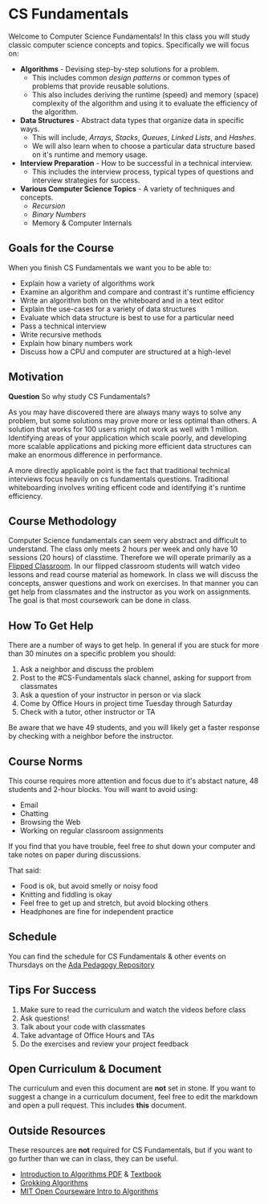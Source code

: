 # CS Fundamentals

Welcome to Computer Science Fundamentals!  In this class you will study classic computer science concepts and topics.  Specifically we will focus on:

- **Algorithms** - Devising step-by-step solutions for a problem.
  - This includes common _design patterns_ or common types of problems that provide reusable solutions.
  - This also includes deriving the runtime (speed) and memory (space) complexity of the algorithm and using it to evaluate the efficiency of the algorithm.
- **Data Structures** - Abstract data types that organize data in specific ways.
  - This will include, _Arrays_, _Stacks_, _Queues_, _Linked Lists_, and _Hashes_.
  - We will also learn when to choose a particular data structure based on it's runtime and memory usage.
- **Interview Preparation** - How to be successful in a technical interview.
  - This includes the interview process, typical types of questions and interview strategies for success.  
- **Various Computer Science Topics**  - A variety of techniques and concepts.
  - _Recursion_
  - _Binary Numbers_
  - Memory & Computer Internals

## Goals for the Course

When you finish CS Fundamentals we want you to be able to:

- Explain how a variety of algorithms work
- Examine an algorithm and compare and contrast it's runtime efficiency
- Write an algorithm both on the whiteboard and in a text editor
- Explain the use-cases for a variety of data structures
- Evaluate which data structure is best to use for a particular need
- Pass a technical interview
- Write recursive methods
- Explain how binary numbers work
- Discuss how a CPU and computer are structured at a high-level

## Motivation

**Question** So why study CS Fundamentals?  

As you may have discovered there are always many ways to solve any problem, but some solutions may prove more or less optimal than others.  A solution that works for 100 users might not work as well with 1 million.  Identifying areas of your application which scale poorly, and developing more scalable applications and picking more efficient data structures can make an enormous difference in performance.

A more directly applicable point is the fact that traditional technical interviews focus heavily on cs fundamentals questions.  Traditional whiteboarding involves writing efficent code and identifying it's runtime efficiency.

## Course Methodology

Computer Science fundamentals can seem very abstract and difficult to understand.  The class only meets 2 hours per week and only have 10 sessions (20 hours) of classtime.  Therefore we will operate primarily as a [Flipped Classroom](https://www.blendedlearning.org/models/?gclid=Cj0KCQjwv8nqBRDGARIsAHfR9wAcM6swwFYULVLgf782OrWhek4U5eTkxxWt0Zt8MzXNne701u7lIhkaAouaEALw_wcB#flip).  In our flipped classroom students will watch video lessons and read course material as homework.  In class we will discuss the concepts, answer questions and work on exercises.  In that manner you can get help from classmates and the instructor as you work on assignments.  The goal is that most coursework can be done in class.

## How To Get Help

There are a number of ways to get help.  In general if you are stuck for more than 30 minutes on a specific problem you should:

1. Ask a neighbor and discuss the problem
1. Post to the #CS-Fundamentals slack channel, asking for support from classmates
1. Ask a question of your instructor in person or via slack
1. Come by Office Hours in project time Tuesday through Saturday
1. Check with a tutor, other instructor or TA

Be aware that we have 49 students, and you will likely get a faster response by checking with a neighbor before the instructor.  

## Course Norms

This course requires more attention and focus due to it's abstact nature, 48 students and 2-hour blocks.  You will want to avoid using:

- Email
- Chatting
- Browsing the Web
- Working on regular classroom assignments

If you find that you have trouble, feel free to shut down your computer and take notes on paper during discussions.

That said:

- Food is ok, but avoid smelly or noisy food
- Knitting and fiddling is okay
- Feel free to get up and stretch, but avoid blocking others
- Headphones are fine for independent practice

## Schedule

You can find the schedule for CS Fundamentals & other events on Thursdays on the [Ada Pedagogy Repository](https://github.com/Ada-Developers-Academy/pedagogy/blob/master/cs-fundamentals-classroom.md)

## Tips For Success

1. Make sure to read the curriculum and watch the videos before class
1. Ask questions!
1. Talk about your code with classmates
1. Take advantage of Office Hours and TAs
1. Do the exercises and review your project feedback

## Open Curriculum & Document

The curriculum and even this document are **not** set in stone.  If you want to suggest a change in a curriculum document, feel free to edit the markdown and open a pull request.  This includes **this** document.

## Outside Resources

These resources are **not** required for CS Fundamentals, but if you want to go further than we can in class, they can be useful.

- [Introduction to Algorithms PDF](http://web.karabuk.edu.tr/hakankutucu/CME222/MIT[1].Press.Introduction.to.Algorithms.2nd.Edition.eBook-TLFeBOOK.pdf)  & [Textbook](https://mitpress.mit.edu/books/introduction-algorithms-third-edition)
- [Grokking Algorithms](https://www.manning.com/books/grokking-algorithms)
- [MIT Open Courseware Intro to Algorithms](https://ocw.mit.edu/courses/electrical-engineering-and-computer-science/6-006-introduction-to-algorithms-fall-2011/)
